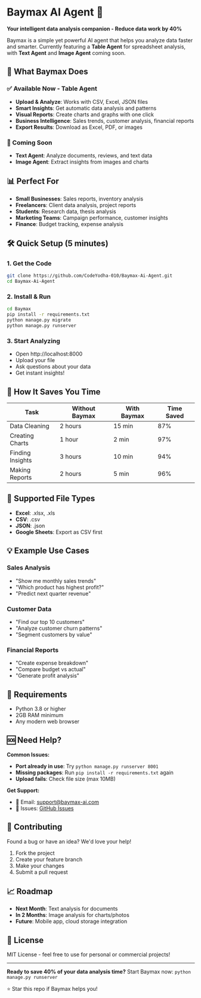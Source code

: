 # Baymax AI Agent 🤖

**Your intelligent data analysis companion - Reduce data work by 40%**

Baymax is a simple yet powerful AI agent that helps you analyze data faster and smarter. Currently featuring a **Table Agent** for spreadsheet analysis, with **Text Agent** and **Image Agent** coming soon.

## 🚀 What Baymax Does

### ✅ Available Now - Table Agent
- **Upload & Analyze**: Works with CSV, Excel, JSON files
- **Smart Insights**: Get automatic data analysis and patterns
- **Visual Reports**: Create charts and graphs with one click
- **Business Intelligence**: Sales trends, customer analysis, financial reports
- **Export Results**: Download as Excel, PDF, or images

### 🔄 Coming Soon
- **Text Agent**: Analyze documents, reviews, and text data
- **Image Agent**: Extract insights from images and charts

## 📊 Perfect For
- **Small Businesses**: Sales reports, inventory analysis
- **Freelancers**: Client data analysis, project reports
- **Students**: Research data, thesis analysis
- **Marketing Teams**: Campaign performance, customer insights
- **Finance**: Budget tracking, expense analysis

## 🛠️ Quick Setup (5 minutes)

### 1. Get the Code
```bash
git clone https://github.com/CodeYodha-010/Baymax-Ai-Agent.git
cd Baymax-Ai-Agent
```

### 2. Install & Run
```bash
cd Baymax
pip install -r requirements.txt
python manage.py migrate
python manage.py runserver
```

### 3. Start Analyzing
- Open http://localhost:8000
- Upload your file
- Ask questions about your data
- Get instant insights!

## 🎯 How It Saves You Time

| Task | Without Baymax | With Baymax | Time Saved |
|------|----------------|-------------|------------|
| Data Cleaning | 2 hours | 15 min | 87% |
| Creating Charts | 1 hour | 2 min | 97% |
| Finding Insights | 3 hours | 10 min | 94% |
| Making Reports | 2 hours | 5 min | 96% |

## 📁 Supported File Types
- **Excel**: .xlsx, .xls
- **CSV**: .csv
- **JSON**: .json
- **Google Sheets**: Export as CSV first

## 💡 Example Use Cases

### Sales Analysis
- "Show me monthly sales trends"
- "Which product has highest profit?"
- "Predict next quarter revenue"

### Customer Data
- "Find our top 10 customers"
- "Analyze customer churn patterns"
- "Segment customers by value"

### Financial Reports
- "Create expense breakdown"
- "Compare budget vs actual"
- "Generate profit analysis"

## 🔧 Requirements
- Python 3.8 or higher
- 2GB RAM minimum
- Any modern web browser

## 🆘 Need Help?

**Common Issues:**
- **Port already in use**: Try `python manage.py runserver 8001`
- **Missing packages**: Run `pip install -r requirements.txt` again
- **Upload fails**: Check file size (max 10MB)

**Get Support:**
- 📧 Email: support@baymax-ai.com
- 💬 Issues: [GitHub Issues](https://github.com/CodeYodha-010/Baymax-Ai-Agent/issues)

## 🤝 Contributing

Found a bug or have an idea? We'd love your help!

1. Fork the project
2. Create your feature branch
3. Make your changes
4. Submit a pull request

## 📈 Roadmap

- **Next Month**: Text analysis for documents
- **In 2 Months**: Image analysis for charts/photos
- **Future**: Mobile app, cloud storage integration

## 📄 License

MIT License - feel free to use for personal or commercial projects!

---

**Ready to save 40% of your data analysis time?** 
Start Baymax now: `python manage.py runserver`

⭐ Star this repo if Baymax helps you!
